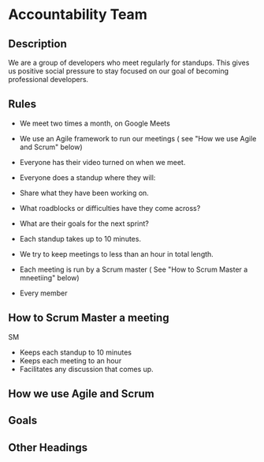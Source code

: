 # Accountability Team 
## Description
We are a group of developers who meet regularly for standups. This gives us positive social pressure to stay focused on our goal of becoming professional developers.

## Rules
- We meet two times a month, on Google Meets
- We use an Agile framework to run our meetings ( see "How we use Agile and Scrum" below)
- Everyone has their video turned on when we meet.
- Everyone does a standup where they will:
-   Share what they have been working on.
-   What roadblocks or difficulties have they come across?
-   What are their goals for the next sprint?
- Each standup takes up to 10 minutes.
- We try to keep meetings to less than an hour in total length.
- Each meeting is run by a Scrum master ( See "How to Scrum Master a mneetiing" below)

- Every member   

## How to Scrum Master a meeting
SM
-   Keeps each standup to 10 minutes
-   Keeps each meeting to an hour
-   Facilitates any discussion that comes up.


## How we use Agile and Scrum

## Goals

## Other Headings


